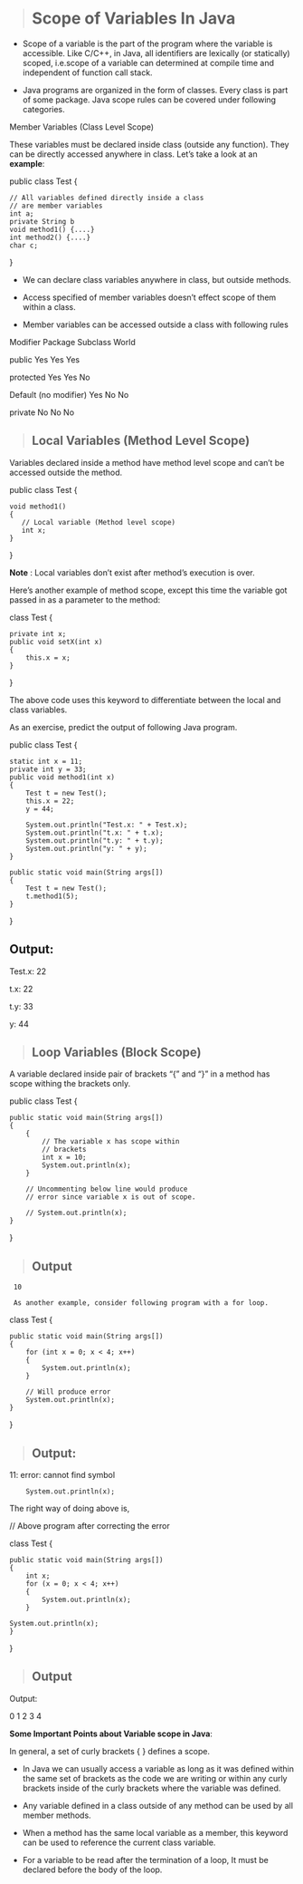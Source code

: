 ># Scope of Variables In Java

* Scope of a variable is the part of the program where the variable is accessible. Like C/C++, in Java, all identifiers are lexically (or statically) scoped, i.e.scope of a variable can determined at compile time and independent of function call stack.

* Java programs are organized in the form of classes. Every class is part of some package. Java scope rules can be covered under following categories.

Member Variables (Class Level Scope)

These variables must be declared inside class (outside any function). They can be directly accessed anywhere in class. Let’s take a look at an __example__:

public class Test
{

    // All variables defined directly inside a class 
    // are member variables
    int a;
    private String b
    void method1() {....}
    int method2() {....}
    char c;
}


* We can declare class variables anywhere in class, but outside methods.

* Access specified of member variables doesn’t effect scope of them within a class.

* Member variables can be accessed outside a class with following rules


Modifier      Package  Subclass  World

public          Yes      Yes     Yes

protected       Yes      Yes     No

Default (no
modifier)       Yes       No     No

private         No        No     No

>## Local Variables (Method Level Scope)

Variables declared inside a method have method level scope and can’t be accessed outside the method.

public class Test
{

    void method1() 
    {
       // Local variable (Method level scope)
       int x;
    }
}

__Note__ : Local variables don’t exist after method’s execution is over.

Here’s another example of method scope, except this time the variable got passed in as a parameter to the method:

class Test
{

    private int x;
    public void setX(int x)
    {
        this.x = x;
    }
}

The above code uses this keyword to differentiate between the local and class variables.

As an exercise, predict the output of following Java program.

public class Test 
{ 

	static int x = 11; 
	private int y = 33; 
	public void method1(int x) 
	{ 
		Test t = new Test(); 
		this.x = 22; 
		y = 44; 

		System.out.println("Test.x: " + Test.x); 
		System.out.println("t.x: " + t.x); 
		System.out.println("t.y: " + t.y); 
		System.out.println("y: " + y); 
	} 

	public static void main(String args[]) 
	{ 
		Test t = new Test(); 
		t.method1(5); 
	} 
} 

## Output:

Test.x:   22

t.x: 22

t.y: 33

y: 44

>## Loop Variables (Block Scope)

A variable declared inside pair of brackets “{” and “}” in a method has scope withing the brackets only.

public class Test 
{ 

	public static void main(String args[]) 
	{ 
		{ 
			// The variable x has scope within 
			// brackets 
			int x = 10; 
			System.out.println(x); 
		} 
		
		// Uncommenting below line would produce 
		// error since variable x is out of scope. 

		// System.out.println(x); 
	} 
} 

>## Output 
     10

     As another example, consider following program with a for loop.


class Test
{ 

	public static void main(String args[]) 
	{ 
		for (int x = 0; x < 4; x++) 
		{ 
			System.out.println(x); 
		} 

		// Will produce error 
		System.out.println(x); 
	} 
} 

>## Output:

11: error: cannot find symbol

        System.out.println(x); 

 The right way of doing above is,  

 // Above program after correcting the error 

class Test 
{ 

	public static void main(String args[]) 
	{ 
		int x; 
		for (x = 0; x < 4; x++) 
		{ 
			System.out.println(x); 
		} 

	System.out.println(x); 
	} 
}

>## Output 
Output:

0
1
2
3
4

__Some Important Points about Variable scope in Java__:

In general, a set of curly brackets { } defines a scope.

* In Java we can usually access a variable as long as it was defined within the same set of brackets as the code we are writing or within any curly brackets inside of the curly brackets where the variable was defined.

* Any variable defined in a class outside of any method can be used by all member methods.

* When a method has the same local variable as a member, this keyword can be used to reference the current class variable.

* For a variable to be read after the termination of a loop, It must be declared before the body of the loop.